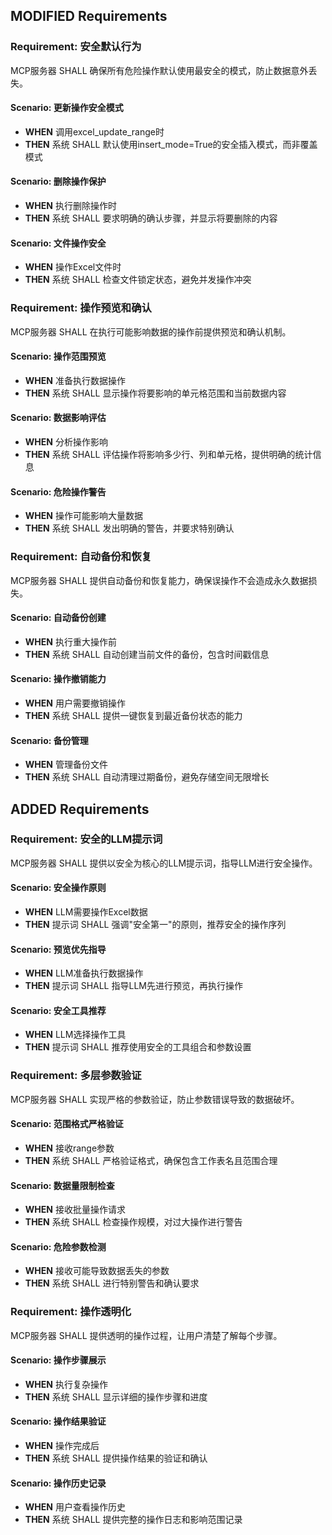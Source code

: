 ## MODIFIED Requirements
### Requirement: 安全默认行为
MCP服务器 SHALL 确保所有危险操作默认使用最安全的模式，防止数据意外丢失。

#### Scenario: 更新操作安全模式
- **WHEN** 调用excel_update_range时
- **THEN** 系统 SHALL 默认使用insert_mode=True的安全插入模式，而非覆盖模式

#### Scenario: 删除操作保护
- **WHEN** 执行删除操作时
- **THEN** 系统 SHALL 要求明确的确认步骤，并显示将要删除的内容

#### Scenario: 文件操作安全
- **WHEN** 操作Excel文件时
- **THEN** 系统 SHALL 检查文件锁定状态，避免并发操作冲突

### Requirement: 操作预览和确认
MCP服务器 SHALL 在执行可能影响数据的操作前提供预览和确认机制。

#### Scenario: 操作范围预览
- **WHEN** 准备执行数据操作
- **THEN** 系统 SHALL 显示操作将要影响的单元格范围和当前数据内容

#### Scenario: 数据影响评估
- **WHEN** 分析操作影响
- **THEN** 系统 SHALL 评估操作将影响多少行、列和单元格，提供明确的统计信息

#### Scenario: 危险操作警告
- **WHEN** 操作可能影响大量数据
- **THEN** 系统 SHALL 发出明确的警告，并要求特别确认

### Requirement: 自动备份和恢复
MCP服务器 SHALL 提供自动备份和恢复能力，确保误操作不会造成永久数据损失。

#### Scenario: 自动备份创建
- **WHEN** 执行重大操作前
- **THEN** 系统 SHALL 自动创建当前文件的备份，包含时间戳信息

#### Scenario: 操作撤销能力
- **WHEN** 用户需要撤销操作
- **THEN** 系统 SHALL 提供一键恢复到最近备份状态的能力

#### Scenario: 备份管理
- **WHEN** 管理备份文件
- **THEN** 系统 SHALL 自动清理过期备份，避免存储空间无限增长

## ADDED Requirements
### Requirement: 安全的LLM提示词
MCP服务器 SHALL 提供以安全为核心的LLM提示词，指导LLM进行安全操作。

#### Scenario: 安全操作原则
- **WHEN** LLM需要操作Excel数据
- **THEN** 提示词 SHALL 强调"安全第一"的原则，推荐安全的操作序列

#### Scenario: 预览优先指导
- **WHEN** LLM准备执行数据操作
- **THEN** 提示词 SHALL 指导LLM先进行预览，再执行操作

#### Scenario: 安全工具推荐
- **WHEN** LLM选择操作工具
- **THEN** 提示词 SHALL 推荐使用安全的工具组合和参数设置

### Requirement: 多层参数验证
MCP服务器 SHALL 实现严格的参数验证，防止参数错误导致的数据破坏。

#### Scenario: 范围格式严格验证
- **WHEN** 接收range参数
- **THEN** 系统 SHALL 严格验证格式，确保包含工作表名且范围合理

#### Scenario: 数据量限制检查
- **WHEN** 接收批量操作请求
- **THEN** 系统 SHALL 检查操作规模，对过大操作进行警告

#### Scenario: 危险参数检测
- **WHEN** 接收可能导致数据丢失的参数
- **THEN** 系统 SHALL 进行特别警告和确认要求

### Requirement: 操作透明化
MCP服务器 SHALL 提供透明的操作过程，让用户清楚了解每个步骤。

#### Scenario: 操作步骤展示
- **WHEN** 执行复杂操作
- **THEN** 系统 SHALL 显示详细的操作步骤和进度

#### Scenario: 操作结果验证
- **WHEN** 操作完成后
- **THEN** 系统 SHALL 提供操作结果的验证和确认

#### Scenario: 操作历史记录
- **WHEN** 用户查看操作历史
- **THEN** 系统 SHALL 提供完整的操作日志和影响范围记录

